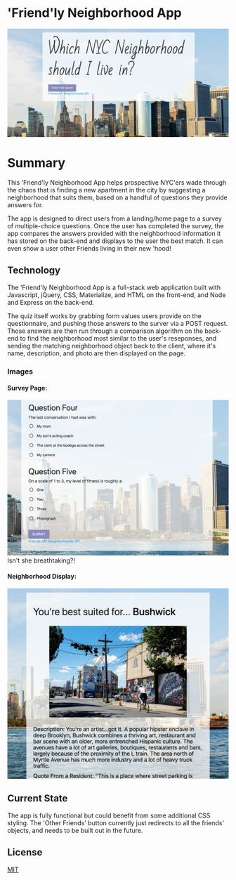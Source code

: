 # 'Friend'ly Neighborhood App

![opener](app/public/assets/images/home.png)

# Summary

This 'Friend'ly Neighborhood App helps prospective NYC'ers wade through the chaos that is finding a new apartment in the city by suggesting a neighborhood that suits them, based on a handful of questions they provide answers for. 

The app is designed to direct users from a landing/home page to a survey of multiple-choice questions. Once the user has completed the survey, the app compares the answers provided with the neighborhood information it has stored on the back-end and displays to the user the best match. It can even show a user other Friends living in their new 'hood!

## Technology

The 'Friend'ly Neighborhood App is a full-stack web application built with Javascript, jQuery, CSS, Materialize, and HTML on the front-end, and Node and Express on the back-end. 

The quiz itself works by grabbing form values users provide on the questionnaire, and pushing those answers to the surver via a POST request. Those answers are then run through a comparison algorithm on the back-end to find the neighborhood most similar to the user's reseponses, and sending the matching neighborhood object back to the client, where it's name, description, and photo are then displayed on the page.

### Images

#### Survey Page:
![opener](app/public/assets/images/survey.png)
Isn't she breathtaking?!

#### Neighborhood Display:
![opener](app/public/assets/images/success.png)

## Current State
The app is fully functional but could benefit from some additional CSS styling. The 'Other Friends' button currently just redirects to all the friends' objects, and needs to be built out in the future.

## License
[MIT](https://choosealicense.com/licenses/mit/)
